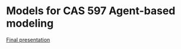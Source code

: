 # Models for CAS 597 Agent-based modeling
[Final presentation](https://docs.google.com/presentation/d/1RBQDkobCEt37HBzLJleXJvthRNl3gADJ/edit?usp=sharing&ouid=100478378782592289637&rtpof=true&sd=true)
